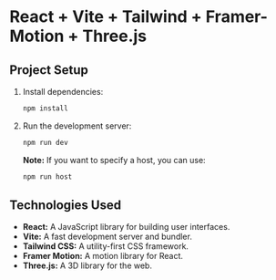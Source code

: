  # React + Vite + Tailwind + Framer-Motion + Three.js

## Project Setup

1. Install dependencies:

    ```bash
    npm install
    ```

2. Run the development server:

    ```bash
    npm run dev
    ```

    **Note:** If you want to specify a host, you can use:

    ```bash
    npm run host
    ```

## Technologies Used

- **React:** A JavaScript library for building user interfaces.
- **Vite:** A fast development server and bundler.
- **Tailwind CSS:** A utility-first CSS framework.
- **Framer Motion:** A motion library for React.
- **Three.js:** A 3D library for the web.
